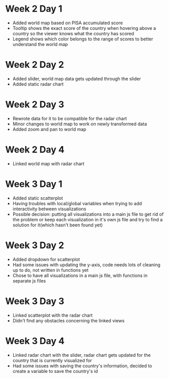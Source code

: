 # Week 2 Day 1
- Added world map based on PISA accumulated score
- Tooltip shows the exact score of the country when hovering above a country
so the viewer knows what the country has scored
- Legend shows which color belongs to the range of scores to better understand the world map

# Week 2 Day 2
- Added slider, world map data gets updated through the slider
- Added static radar chart

# Week 2 Day 3
- Rewrote data for it to be compatible for the radar chart
- Minor changes to world map to work on newly transformed data
- Added zoom and pan to world map

# Week 2 Day 4
- Linked world map with radar chart

# Week 3 Day 1
- Added static scatterplot
- Having troubles with local/global variables when trying to add interactivity between visualizations
- Possible decision: putting all visualizations into a main js file to get rid of
the problem or keep each visualization in it's own js file and try to find a solution for it(which hasn't been found yet)

# Week 3 Day 2
- Added dropdown for scatterplot
- Had some issues with updating the y-axis, code needs lots of cleaning up to do, not written in functions yet
- Chose to have all visualizations in a main js file, with functions in separate js files

# Week 3 Day 3
- Linked scatterplot with the radar chart
- Didn't find any obstacles concerning the linked views

# Week 3 Day 4
- Linked radar chart with the slider, radar chart gets updated for the country that is currently visualized for
- Had some issues with saving the country's information, decided to create a variable to save the country's id
